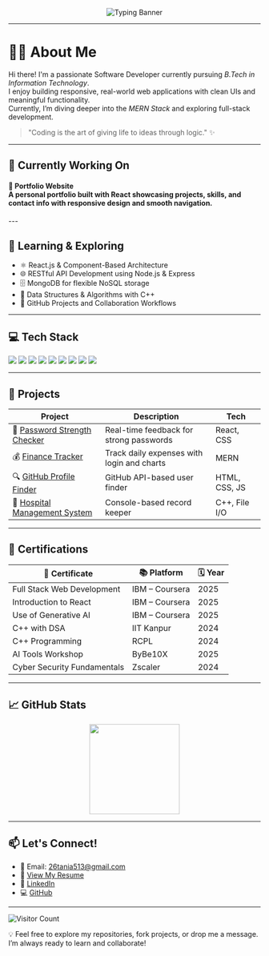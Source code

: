 <!-- ACTION BANNER -->
<p align="center">
  <img src="https://readme-typing-svg.herokuapp.com?font=Fira+Code&weight=500&size=22&pause=1000&color=F7006D&center=true&vCenter=true&width=800&lines=Hi+%F0%9F%91%8B+I'm+Tania!;B.Tech+IT+Student+%7C+Frontend+Developer;MERN+Stack+Learner+%7C+React+Enthusiast;Building+clean+and+interactive+web+apps!" alt="Typing Banner" />
</p>

---

# 👩‍💻 About Me

Hi there! I'm a passionate Software Developer currently pursuing *B.Tech in Information Technology*.  
I enjoy building responsive, real-world web applications with clean UIs and meaningful functionality.  
Currently, I’m diving deeper into the *MERN Stack* and exploring full-stack development.  

> "Coding is the art of giving life to ideas through logic." ✨

---

## 🔧 Currently Working On
<h4>
💼 Portfolio Website<br>
A personal portfolio built with React showcasing projects, skills, and contact info with responsive design and smooth navigation.</h4>
---

## 🌱 Learning & Exploring

- ⚛ React.js & Component-Based Architecture  
- 🌐 RESTful API Development using Node.js & Express  
- 🗄 MongoDB for flexible NoSQL storage  
- 🧠 Data Structures & Algorithms with C++  
- 📂 GitHub Projects and Collaboration Workflows  

---

## 💻 Tech Stack

<p>
  <img src="https://img.shields.io/badge/HTML5-E34F26?style=for-the-badge&logo=html5&logoColor=white"/>
  <img src="https://img.shields.io/badge/CSS3-1572B6?style=for-the-badge&logo=css3&logoColor=white"/>
  <img src="https://img.shields.io/badge/JavaScript-F7DF1E?style=for-the-badge&logo=javascript&logoColor=black"/>
  <img src="https://img.shields.io/badge/React-20232A?style=for-the-badge&logo=react&logoColor=61DAFB"/>
  <img src="https://img.shields.io/badge/Node.js-339933?style=for-the-badge&logo=nodedotjs&logoColor=white"/>
  <img src="https://img.shields.io/badge/Express.js-404D59?style=for-the-badge&logo=express&logoColor=white"/>
  <img src="https://img.shields.io/badge/MongoDB-4EA94B?style=for-the-badge&logo=mongodb&logoColor=white"/>
  <img src="https://img.shields.io/badge/Git-F05032?style=for-the-badge&logo=git&logoColor=white"/>
  <img src="https://img.shields.io/badge/GitHub-181717?style=for-the-badge&logo=github&logoColor=white"/>
</p>

---

## 🧩 Projects

| Project | Description | Tech |
|--------|-------------|------|
| 🔐 [Password Strength Checker](https://github.com/Tania2607/Password_validation) | Real-time feedback for strong passwords | React, CSS |
| 💰 [Finance Tracker](https://github.com/Tania2607/Finance_manager) | Track daily expenses with login and charts | MERN |
| 🔍 [GitHub Profile Finder](https://github.com/Tania2607/Github_Profile_Finder) | GitHub API-based user finder | HTML, CSS, JS |
| 🏥 [Hospital Management System](https://github.com/Tania2607/Hospital_Management_System) | Console-based record keeper | C++, File I/O |

---

## 🏅 Certifications

| 🧾 Certificate | 📚 Platform | 🗓 Year |
|----------------|-------------|---------|
| Full Stack Web Development | IBM – Coursera | 2025 |
| Introduction to React | IBM – Coursera | 2025 |
| Use of Generative AI | IBM – Coursera | 2025 |
| C++ with DSA | IIT Kanpur | 2024 |
| C++ Programming | RCPL | 2024 |
| AI Tools Workshop | ByBe10X | 2025 |
| Cyber Security Fundamentals | Zscaler | 2024 |

---

## 📈 GitHub Stats

<p align="center">
  <img src="https://github-readme-stats.vercel.app/api/top-langs/?username=Tania2607&layout=compact&theme=gruvbox" height="180"/>
</p>

---

## 📫 Let's Connect!

- 📧 Email: [26tania513@gmail.com](mailto:26tania513@gmail.com)  
- 🔗 [View My Resume](https://drive.google.com/file/d/115c3JCQBYKoAk3cQugS74BBl-dY2u1SN/view?usp=drivesdk)  
- 💼 [LinkedIn](https://www.linkedin.com/in/tania-68668a349/)  
- 💻 [GitHub](https://github.com/Tania2607)

---

![Visitor Count](https://komarev.com/ghpvc/?username=Tania2607&style=flat-square&color=blue)

💡 Feel free to explore my repositories, fork projects, or drop me a message. I’m always ready to learn and collaborate!
